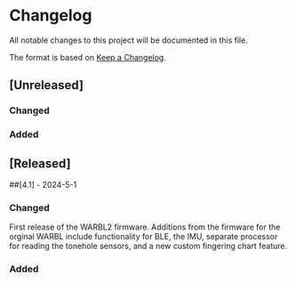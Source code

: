 # Changelog
All notable changes to this project will be documented in this file.

The format is based on [Keep a Changelog](https://keepachangelog.com/en/1.0.0/).
## [Unreleased]

### Changed

### Added

## [Released]

##[4.1] - 2024-5-1

### Changed

First release of the WARBL2 firmware. Additions from the firmware for the orginal WARBL include functionality for BLE, the IMU, separate processor for reading the tonehole sensors, and a new custom fingering chart feature.

### Added

